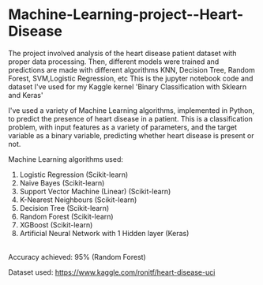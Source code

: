 # Machine-Learning-project--Heart-Disease

The project involved analysis of the heart disease patient dataset with proper data processing. Then, different models were trained and predictions are made with different algorithms KNN, Decision Tree, Random Forest, SVM,Logistic Regression, etc This is the jupyter notebook code and dataset I've used for my Kaggle kernel 'Binary Classification with Sklearn and Keras'

I've used a variety of Machine Learning algorithms, implemented in Python, to predict the presence of heart disease in a patient. This is a classification problem, with input features as a variety of parameters, and the target variable as a binary variable, predicting whether heart disease is present or not.

Machine Learning algorithms used:

1. Logistic Regression (Scikit-learn)
2. Naive Bayes (Scikit-learn)
3. Support Vector Machine (Linear) (Scikit-learn)
4. K-Nearest Neighbours (Scikit-learn)
5. Decision Tree (Scikit-learn)
6. Random Forest (Scikit-learn)
7. XGBoost (Scikit-learn)
8. Artificial Neural Network with 1 Hidden layer (Keras)
 <br>
Accuracy achieved: 95% (Random Forest)

Dataset used: https://www.kaggle.com/ronitf/heart-disease-uci
